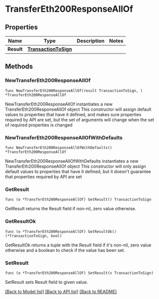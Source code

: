 # TransferEth200ResponseAllOf

## Properties

Name | Type | Description | Notes
------------ | ------------- | ------------- | -------------
**Result** | [**TransactionToSign**](TransactionToSign.md) |  | 

## Methods

### NewTransferEth200ResponseAllOf

`func NewTransferEth200ResponseAllOf(result TransactionToSign, ) *TransferEth200ResponseAllOf`

NewTransferEth200ResponseAllOf instantiates a new TransferEth200ResponseAllOf object
This constructor will assign default values to properties that have it defined,
and makes sure properties required by API are set, but the set of arguments
will change when the set of required properties is changed

### NewTransferEth200ResponseAllOfWithDefaults

`func NewTransferEth200ResponseAllOfWithDefaults() *TransferEth200ResponseAllOf`

NewTransferEth200ResponseAllOfWithDefaults instantiates a new TransferEth200ResponseAllOf object
This constructor will only assign default values to properties that have it defined,
but it doesn't guarantee that properties required by API are set

### GetResult

`func (o *TransferEth200ResponseAllOf) GetResult() TransactionToSign`

GetResult returns the Result field if non-nil, zero value otherwise.

### GetResultOk

`func (o *TransferEth200ResponseAllOf) GetResultOk() (*TransactionToSign, bool)`

GetResultOk returns a tuple with the Result field if it's non-nil, zero value otherwise
and a boolean to check if the value has been set.

### SetResult

`func (o *TransferEth200ResponseAllOf) SetResult(v TransactionToSign)`

SetResult sets Result field to given value.



[[Back to Model list]](../README.md#documentation-for-models) [[Back to API list]](../README.md#documentation-for-api-endpoints) [[Back to README]](../README.md)


